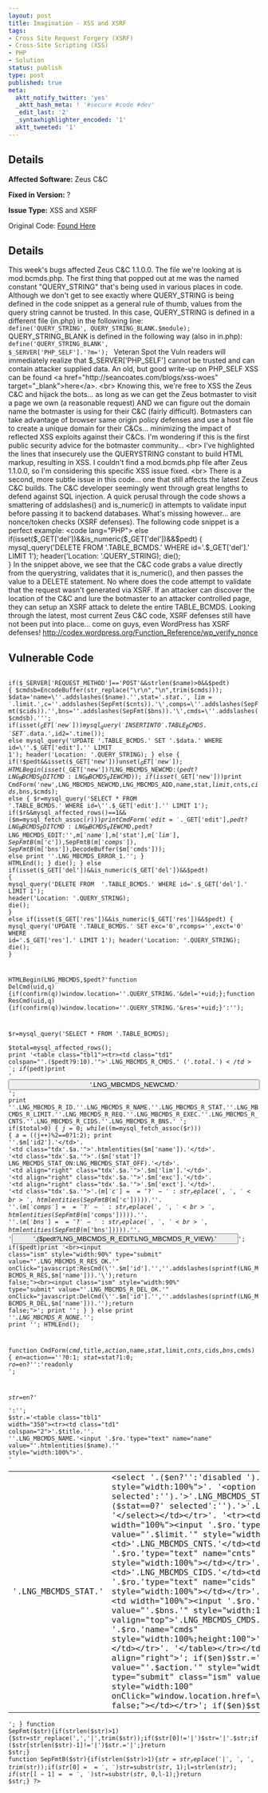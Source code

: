 ```yaml
---
layout: post
title: Imagination - XSS and XSRF
tags:
- Cross Site Request Forgery (XSRF)
- Cross-Site Scripting (XSS)
- PHP
- Solution
status: publish
type: post
published: true
meta:
  aktt_notify_twitter: 'yes'
  _aktt_hash_meta: ! '#secure #code #dev'
  _edit_last: '2'
  _syntaxhighlighter_encoded: '1'
  aktt_tweeted: '1'
---
```

## Details
__Affected Software:__ Zeus C&C

__Fixed in Version:__  ?

__Issue Type:__ XSS and XSRF

Original Code: <a href="http://spotthevuln.com/2011/07/imagination/">Found Here</a>
## Details
This week's bugs affected Zeus C&C 1.1.0.0.  The file we're looking at is mod.bcmds.php.  The first thing that popped out at me was the named constant "QUERY_STRING" that's being used in various places in code.  Although we don't get to see exactly where QUERY_STRING is being defined in the code snippet as a general rule of thumb, values from the query string cannot be trusted.  In this case, QUERY_STRING is defined in a different file (in.php) in the following line: 
<code lang="PHP">
define('QUERY_STRING', QUERY_STRING_BLANK.$module); 
</code>
QUERY_STRING_BLANK is defined in the following way (also in in.php):
<code lang="PHP">
define('QUERY_STRING_BLANK', $_SERVER['PHP_SELF'].'?m=');
</code>
Veteran Spot the Vuln readers will immediately realize that $_SERVER['PHP_SELF'] cannot be trusted and can contain attacker supplied data.  An old, but good write-up on PHP_SELF XSS can be found <a href="http://seancoates.com/blogs/xss-woes" target="_blank">here</a>.
<br>
Knowing this, we're free to XSS the Zeus C&C and hijack the bots… as long as we can get the Zeus botmaster to visit a page we own (a reasonable request) AND we can figure out the domain name the botmaster is using for their C&C (fairly difficult).  Botmasters can take advantage of browser same origin policy defenses and use a host file to create a unique domain for their C&Cs… minimizing the impact of reflected XSS exploits against their C&Cs.  I'm wondering if this is the first public security advice for the botmaster community…
<br>
I've highlighted the lines that insecurely use the QUERYSTRING constant to build HTML markup, resulting in XSS.  I couldn't find a mod.bcmds.php file after Zeus 1.1.0.0, so I'm considering this specific XSS issue fixed.
<br>
There is a second, more subtle issue in this code… one that still affects the latest Zeus C&C builds.  The C&C developer seemingly went through great lengths to defend against SQL injection.  A quick perusal through the code shows a smattering of addslashes() and is_numeric() in attempts to validate input before passing it to backend databases.  What's missing however… are nonce/token checks (XSRF defenses).  The following code snippet is a perfect example:
<code lang="PHP">
else if(isset($_GET['del'])&&is_numeric($_GET['del'])&&$pedt)
{
  mysql_query('DELETE FROM  '.TABLE_BCMDS.' WHERE id='.$_GET['del'].' LIMIT 1');
  header('Location: '.QUERY_STRING);
  die();  
}
</code>
In the snippet above, we see that the C&C code grabs a value directly from the querystring, validates that it is_numeric(), and then passes the value to a DELETE statement.  No where does the code attempt to validate that the request wasn't generated via XSRF.  If an attacker can discover the location of the C&C and lure the botmaster to an attacker controlled page, they can setup an XSRF attack to delete the entire TABLE_BCMDS.  Looking through the latest, most current Zeus C&C code, XSRF defenses still have not been put into place… come on guys, even WordPress has XSRF defenses!  <a href="http://codex.wordpress.org/Function_Reference/wp_verify_nonce" target="_blank">http://codex.wordpress.org/Function_Reference/wp_verify_nonce</a>

## Vulnerable Code
<code lang="PHP" highlight="50,55,87,101">
<?php if(!defined('__INDEX__'))die();
$pedt=PRIV&PRIV_BOTS_CMDS_EDIT;
if((isset($_GET['new'])&&$pedt)||(isset($_GET['edit'])&&is_numeric($_GET['edit'])))
{
  if(!@include_once('fmt.php'))die('fmt.php not founded!');
  $name=isset($_POST['name'])?$_POST['name']:time();
  $stat=isset($_POST['stat'])?($_POST['stat']?1:0):0;
  $limit=(isset($_POST['limit'])&&is_numeric($_POST['limit']))?$_POST['limit']:0;
  $cnts=isset($_POST['cnts'])?$_POST['cnts']:'';
  $cids=isset($_POST['cids'])?$_POST['cids']:'';
  $bns=isset($_POST['bns'])?$_POST['bns']:'';
  $cmds=isset($_POST['cmds'])?$_POST['cmds']:'';

  if($_SERVER['REQUEST_METHOD']=='POST'&&strlen($name)>0&&$pedt)
  {
    $cmdsb=EncodeBuffer(str_replace("\r\n","\n",trim($cmds)));
    $data='name=\''.addslashes($name).'\',stat='.$stat.',lim='.$limit.',c=\''.addslashes(SepFmt($cnts)).'\',comps=\''.addslashes(SepFmt($cids)).'\',bns=\''.addslashes(SepFmt($bns)).'\',cmds=\''.addslashes($cmdsb).'\'';
    if(isset($_GET['new']))mysql_query('INSERT INTO '.TABLE_BCMDS.' SET '.$data.',id2='.time());
    else mysql_query('UPDATE '.TABLE_BCMDS.' SET '.$data.' WHERE id=\''.$_GET['edit'].'\' LIMIT 1');
    header('Location: '.QUERY_STRING);
  }
  else
  {
    if(!$pedt&&isset($_GET['new']))unset($_GET['new']);
    HTMLBegin(isset($_GET['new'])?LNG_MBCMDS_NEWCMD:($pedt?LNG_MBCMDS_EDITCMD:LNG_MBCMDS_VIEWCMD));  
    if(isset($_GET['new']))print CmdForm('new',LNG_MBCMDS_NEWCMD,LNG_MBCMDS_ADD,$name,$stat,$limit,$cnts,$cids,$bns,$cmds);
    else
    {
      $r=mysql_query('SELECT * FROM '.TABLE_BCMDS.' WHERE id=\''.$_GET['edit'].'\' LIMIT 1');
      if($r&&mysql_affected_rows()==1&&($m=mysql_fetch_assoc($r)))print CmdForm('edit='.$_GET['edit'],$pedt?LNG_MBCMDS_EDITCMD:LNG_MBCMDS_VIEWCMD,$pedt?LNG_MBCMDS_EDIT:'',$m['name'],$m['stat'],$m['lim'],SepFmtB($m['c']),SepFmtB($m['comps']),SepFmtB($m['bns']),DecodeBuffer($m['cmds']));
      else print '<font class="error">'.LNG_MBCMDS_ERROR_1.'</font>';
    }
    HTMLEnd();
  }
  die();
}
else if(isset($_GET['del'])&&is_numeric($_GET['del'])&&$pedt)
{
  mysql_query('DELETE FROM  '.TABLE_BCMDS.' WHERE id='.$_GET['del'].' LIMIT 1');
  header('Location: '.QUERY_STRING);
  die();  
}
else if(isset($_GET['res'])&&is_numeric($_GET['res'])&&$pedt)
{
  mysql_query('UPDATE '.TABLE_BCMDS.' SET exc=\'0\',rcomps=\'\',exct=\'0\' WHERE id='.$_GET['res'].' LIMIT 1');
  header('Location: '.QUERY_STRING);
  die();
}

HTMLBegin(LNG_MBCMDS,$pedt?'function DelCmd(uid,q){if(confirm(q))window.location=\''.QUERY_STRING.'&del=\'+uid;};function ResCmd(uid,q){if(confirm(q))window.location=\''.QUERY_STRING.'&res=\'+uid;}':'');

$r=mysql_query('SELECT * FROM '.TABLE_BCMDS);      
$total=mysql_affected_rows();
print '<table class="tbl1"><tr><td class="td1" colspan="'.($pedt?9:10).'">'.LNG_MBCMDS_R_CMDS.'&nbsp;('.$total.')</td>';
if($pedt)print '<td class="td1" align="center"><input type="submit" value="'.LNG_MBCMDS_NEWCMD.'" class="ism" style="width:100%" onClick="window.location=\''.QUERY_STRING.'&new\';"></td>';
print '</tr><tr><td class="td1">'.LNG_MBCMDS_R_ID.'</td><td class="td1">'.LNG_MBCMDS_R_NAME.'</td><td class="td1">'.LNG_MBCMDS_R_STAT.'</td><td class="td1">'.LNG_MBCMDS_R_LIMIT.'</td><td class="td1">'.LNG_MBCMDS_R_REQ.'</td><td class="td1">'.LNG_MBCMDS_R_EXEC.'</td><td class="td1">'.LNG_MBCMDS_R_CNTS.'</td><td class="td1">'.LNG_MBCMDS_R_CIDS.'</td><td class="td1">'.LNG_MBCMDS_R_BNS.'</td><td class="td1">&nbsp;</td></tr>';
if($total>0)
{
  $j=0;
  while(($m=mysql_fetch_assoc($r)))
  {
    $a=(($j++)%2==0?1:2);
    print '<tr valign="top"><td align="right" class="tdx'.$a.'">'.$m['id2'].'</td>'.
          '<td class="tdx'.$a.'">'.htmlentities($m['name']).'</td>'.
          '<td class="tdx'.$a.'">'.($m['stat']?LNG_MBCMDS_STAT_ON:LNG_MBCMDS_STAT_OFF).'</td>'.
          '<td align="right" class="tdx'.$a.'">'.$m['lim'].'</td>'.
          '<td align="right" class="tdx'.$a.'">'.$m['exc'].'</td>'.
          '<td align="right" class="tdx'.$a.'">'.$m['exct'].'</td>'.
          '<td class="tdx'.$a.'">'.($m['c']==''?'-':str_replace(',','<br>',htmlentities(SepFmtB($m['c'])))).'</td>'.
          '<td class="tdx'.$a.'">'.($m['comps']==''?'-':str_replace(',','<br>',htmlentities(SepFmtB($m['comps'])))).'</td>'.
          '<td class="tdx'.$a.'">'.($m['bns']==''?'-':str_replace(',','<br>',htmlentities(SepFmtB($m['bns'])))).'</td>'.
          '<td class="tdx'.$a.'" align="center"><input class="ism" style="width:90%" type="submit" value="'.($pedt?LNG_MBCMDS_R_EDIT:LNG_MBCMDS_R_VIEW).'" onClick="window.location=\''.QUERY_STRING.'&edit='.$m['id'].'\';return false;">';
    if($pedt)print '<br><input class="ism" style="width:90%" type="submit" value="'.LNG_MBCMDS_R_RES_OK.'" onClick="javascript:ResCmd(\''.$m['id'].'\',\''.addslashes(sprintf(LNG_MBCMDS_R_RES,$m['name'])).'\');return false;"><br><input class="ism" style="width:90%" type="submit" value="'.LNG_MBCMDS_R_DEL_OK.'" onClick="javascript:DelCmd(\''.$m['id'].'\',\''.addslashes(sprintf(LNG_MBCMDS_R_DEL,$m['name'])).'\');return false;">';
    print '</td></tr>';
  }
}
else print '<tr><td align="center" colspan="10" class="tdx1"><i>'.LNG_MBCMDS_R_NONE.'</i></td></tr>';
print '</table>';
HTMLEnd();

function CmdForm($cmd,$title,$action,$name,$stat,$limit,$cnts,$cids,$bns,$cmds)
{
  $en=$action==''?0:1;
  $stat=$stat?1:0;
  $ro=$en?'':'readonly ';
  
  $str=$en?'<form method="POST" action="'.QUERY_STRING.'&'.$cmd.'">':'';
  $str.='<table class="tbl1" width="350"><tr><td class="td1" colspan="2">'.$title.'</td></tr>'.
        '<tr><td>'.LNG_MBCMDS_NAME.'</td><td width="100%"><input '.$ro.'type="text" name="name" value="'.htmlentities($name).'" style="width:100%"></td></tr>'.
        '<tr><td colspan="2"><table class="tbl1"><tr><td>'.LNG_MBCMDS_STAT.'</td><td width="100%"><select '.($en?'':'disabled ').'name="stat" style="width:100%">'.
        '<option value="1"'.($stat==1?' selected':'').'>'.LNG_MBCMDS_STAT_ON.'</option>'.
        '<option value="0"'.($stat==0?' selected':'').'>'.LNG_MBCMDS_STAT_OFF.'</option>'.
        '</select></td></tr>'.
        '<tr><td>'.LNG_MBCMDS_LIMIT.'</td><td width="100%"><input '.$ro.'type="text" name="limit" value="'.$limit.'" style="width:100%"></td></tr>'.
        '<tr><td>'.LNG_MBCMDS_CNTS.'</td><td width="100%"><input '.$ro.'type="text" name="cnts" value="'.$cnts.'" style="width:100%"></td></tr>'.
        '<tr><td>'.LNG_MBCMDS_CIDS.'</td><td width="100%"><input '.$ro.'type="text" name="cids" value="'.$cids.'" style="width:100%"></td></tr>'.
        '<tr><td>'.LNG_MBCMDS_BNS.'</td><td width="100%"><input '.$ro.'type="text" name="bns" value="'.$bns.'" style="width:100%"></td></tr>'.
        '<tr><td valign="top">'.LNG_MBCMDS_CMDS.'</td><td><textarea wrap="off" '.$ro.'name="cmds" style="width:100%;height:100">'.htmlentities($cmds).'</textarea></td></tr>'.
        '</table></tr></td><tr><td colspan="2" align="right">';
  if($en)$str.='<input type="submit" class="ism" value="'.$action.'" style="width:100">&nbsp;';
  $str.='<input type="submit" class="ism" value="'.LNG_MBCMDS_BACK.'" style="width:100" onClick="window.location.href=\''.QUERY_STRING.'\';return false;"></td></tr>';
  if($en)$str.='</form>';
  return $str.'</table>';
}
function SepFmt($str){if(strlen($str)>1){$str=str_replace(',','|',trim($str));if($str[0]!='|')$str='|'.$str;if($str[strlen($str)-1]!='|')$str.='|';}return $str;}
function SepFmtB($str){if(strlen($str)>1){$str=str_replace('|',',',trim($str));if($str[0]==',')$str=substr($str,1);$l=strlen($str);if($str[$l-1]==',')$str=substr($str,0,$l-1);}return $str;}
?>
</code>
